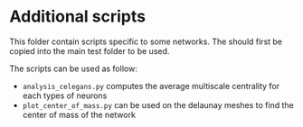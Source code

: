 Additional scripts
==================

This folder contain scripts specific to some networks. 
The should first be copied into the main test folder to be used. 

The scripts can be used as follow:

 - `analysis_celegans.py` computes the average multiscale centrality for each types of neurons
 - `plot_center_of_mass.py` can be used on the delaunay meshes to find the center of mass of the network
